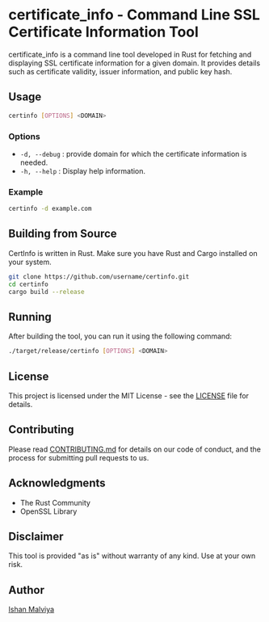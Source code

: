 # certificate_info - Command Line SSL Certificate Information Tool

certificate_info is a command line tool developed in Rust for fetching and displaying SSL certificate information for a given domain. It provides details such as certificate validity, issuer information, and public key hash.

## Usage

```bash
certinfo [OPTIONS] <DOMAIN>
```

### Options

- `-d, --debug` : provide domain for which the certificate information is needed.
- `-h, --help`  : Display help information.

### Example

```bash
certinfo -d example.com
```

## Building from Source

CertInfo is written in Rust. Make sure you have Rust and Cargo installed on your system.

```bash
git clone https://github.com/username/certinfo.git
cd certinfo
cargo build --release
```

## Running

After building the tool, you can run it using the following command:

```bash
./target/release/certinfo [OPTIONS] <DOMAIN>
```

## License

This project is licensed under the MIT License - see the [LICENSE](LICENSE) file for details.

## Contributing

Please read [CONTRIBUTING.md](CONTRIBUTING.md) for details on our code of conduct, and the process for submitting pull requests to us.

## Acknowledgments

- The Rust Community
- OpenSSL Library

## Disclaimer

This tool is provided "as is" without warranty of any kind. Use at your own risk.

## Author

[Ishan Malviya](https://github.com/username)
